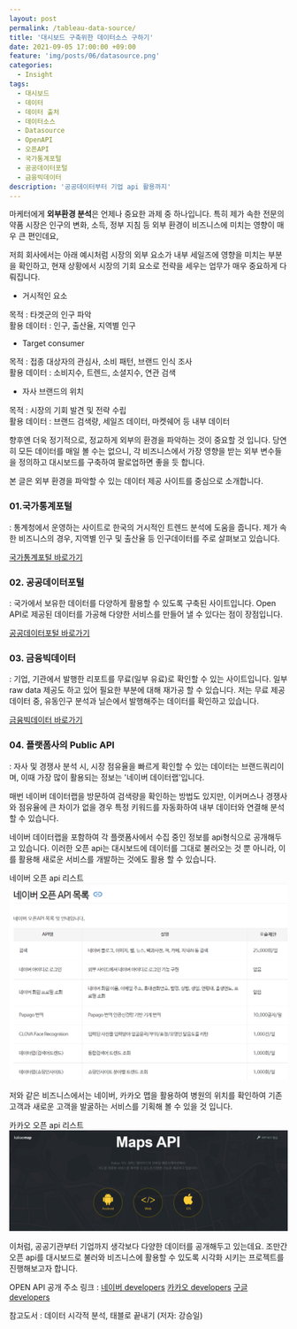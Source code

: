 ```yaml
---
layout: post
permalink: /tableau-data-source/
title: '대시보드 구축위한 데이터소스 구하기'
date: 2021-09-05 17:00:00 +09:00
feature: 'img/posts/06/datasource.png'
categories:
  - Insight
tags:
  - 대시보드
  - 데이터
  - 데이터 출처
  - 데이터소스
  - Datasource
  - OpenAPI
  - 오픈API
  - 국가통계포털
  - 공공데이터포털
  - 금융빅데이터
description: '공공데이터부터 기업 api 활용까지'
---
```


마케터에게 <strong>외부환경 분석</strong>은 언제나 중요한 과제 중 하나입니다.
특히 제가 속한 전문의약품 시장은 인구의 변화, 소득, 정부 지침 등 외부 환경이 비즈니스에 미치는 영향이 매우 큰 편인데요,

저희 회사에서는 아래 예시처럼 시장의 외부 요소가 내부 세일즈에 영향을 미치는 부분을 확인하고, 현재 상황에서 시장의 기회 요소로 전략을 세우는 업무가 매우 중요하게 다뤄집니다.

* 거시적인 요소  

목적 : 타겟군의 인구 파악  
활용 데이터 : 인구, 출산율, 지역별 인구  

* Target consumer  

목적 : 접종 대상자의 관심사, 소비 패턴, 브랜드 인식 조사  
활용 데이터 : 소비지수, 트렌드, 소셜지수, 연관 검색  

* 자사 브랜드의 위치  

목적 : 시장의 기회 발견 및 전략 수립  
활용 데이터 : 브랜드 검색량, 세일즈 데이터, 마켓쉐어 등 내부 데이터  

향후엔 더욱 정기적으로, 정교하게 외부의 환경을 파악하는 것이 중요할 것 입니다. 당연히 모든 데이터를 매일 볼 수는 없으니, 각 비즈니스에서 가장 영향을 받는 외부 변수들을 정의하고 대시보드를 구축하여 팔로업하면 좋을 듯 합니다.

본 글은 외부 환경을 파악할 수 있는 데이터 제공 사이트를 중심으로 소개합니다.



### 01.국가통계포털

: 통계청에서 운영하는 사이트로 한국의 거시적인 트렌드 분석에 도움을 줍니다. 제가 속한 비즈니스의 경우, 지역별 인구 및 출산율 등 인구데이터를 주로 살펴보고 있습니다.

[국가통계포털 바로가기](https://kosis.kr/)

### 02. 공공데이터포털

: 국가에서 보유한 데이터를 다양하게 활용할 수 있도록 구축된 사이트입니다. Open API로 제공된 데이터를 가공해 다양한 서비스를 만들어 낼 수 있다는 점이 장점입니다.

[공공데이터포털 바로가기](https://www.data.go.kr/)

### 03. 금융빅데이터

: 기업, 기관에서 발행한 리포트를 무료(일부 유료)로 확인할 수 있는 사이트입니다. 일부 raw data 제공도 하고 있어 필요한 부분에 대해 재가공 할 수 있습니다. 저는 무료 제공 데이터 중, 유동인구 분석과 닐슨에서 발행해주는 데이터를 확인하고 있습니다.

[금융빅데이터 바로가기](https://www.bigdata-finance.kr/)

### 04. 플랫폼사의 Public API

: 자사 및 경쟁사 분석 시, 시장 점유율을 빠르게 확인할 수 있는 데이터는 브랜드쿼리이며, 이때 가장 많이 활용되는 정보는 '네이버 데이터랩'입니다.

매번 네이버 데이터랩을 방문하여 검색량을 확인하는 방법도 있지만,
이커머스나 경쟁사와 점유율에 큰 차이가 없을 경우 특정 키워드를 자동화하여 내부 데이터와 연결해 분석할 수 있습니다.

네이버 데이터랩을 포함하여 각 플랫폼사에서 수집 중인 정보를 api형식으로 공개해두고 있습니다. 이러한 오픈 api는 대시보드에 데이터를 그대로 불러오는 것 뿐 아니라, 이를 활용해 새로운 서비스를 개발하는 것에도 활용 할 수 있습니다.


네이버 오픈 api 리스트
![Naver Open Api list](/img/posts/06/open-api-list.png)

저와 같은 비즈니스에서는 네이버, 카카오 맵을 활용하여 병원의 위치를 확인하여 기존 고객과 새로운 고객을 발굴하는 서비스를 기획해 볼 수 있을 것 입니다.

카카오 오픈 api 리스트
![Kakao Open Api list](/img/posts/06/kakao-maps-api.png)


이처럼, 공공기관부터 기업까지 생각보다 다양한 데이터를 공개해두고 있는데요. 조만간 오픈 api를 대시보드로 불러와 비즈니스에 활용할 수 있도록 시각화 시키는 프로젝트를 진행해보고자 합니다.


OPEN API 공개 주소 링크 :
[네이버 developers](https://developers.naver.com/)
[카카오 developers](https://developers.kakao.com/)
[구글 developers](https://developers.google.com/)

참고도서 : 데이터 시각적 분석, 태블로 끝내기 (저자: 강승일)
